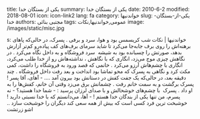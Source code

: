 title: یکی از بستگان خدا
summary: یکی از بستگان خدا
date: 2010-6-2
modified: 2018-08-01
icon:  icon-link2
lang: fa
category: خواندنیها
slug: یکی-از-بستگان-خدا
authors: مجتبی بنائی
tags: عمومی,خواندنیها,نکات
image: /images/static/misc.jpg

s: خواندنیها | نکات    شب کریسمس  بود  و  هوا،  سرد  و  برفی .  پسرک،  در  حالی‌که پاهای  برهنه‌اش  را روی  برف  جابه‌جا می‌کرد تا  شاید  سرمای  برف‌های کف  پیاده‌رو کم‌تر آزارش  بدهد، صورتش را چسبانده  بود  به  شیشه  سرد فروشگاه  و  به  داخل  نگاه  می‌کرد .  در  نگاهش  چیزی  موج  می‌زد، انگاری  که  با  نگاهش  ،  نداشته‌هاش رو  از  خدا  طلب  می‌کرد، انگاری  با  چشم‌هاش آرزو  می‌کرد .  خانمی  که  قصد  ورود  به  فروشگاه  را داشت، کمی  مکث  کرد  و  نگاهی  به  پسرک  که  محو  تماشا  بود  انداخت  و  بعد  رفت  داخل فروشگاه . چند  دقیقه  بعد،  در  حالی‌که یک  جفت  کفش  در  دستانش  بود  بیرون  آمد ....  - آهای،  آقا  پسر !  پسرک  برگشت  و  به  سمت  خانم  رفت . چشمانش  برق می‌زد وقتی  آن  خانم،  کفش‌ها را  به ‌ او  داد . پسرک  با چشم‌های خوشحالش  و  با صدای  لرزان  پرسید :  - شما خدا هستید؟  - نه پسرم،  من  تنها  یکی  از  بندگان  خدا  هستم !  - آها، می‌دانستم که  با  خدا  نسبتی  دارید !      خوشبخت  ترین  فرد  کسی  است  که  بیش  از  همه  سعی  کند  دیگران  را  خوشبخت  سازد .. اشو  زرتشت